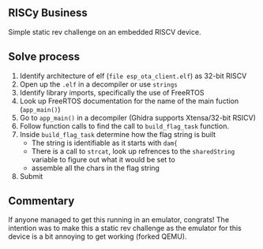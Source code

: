 ## RISCy Business

Simple static rev challenge on an embedded RISCV device.

## Solve process

1. Identify architecture of elf (`file esp_ota_client.elf`) as 32-bit RISCV
2. Open up the `.elf` in a decompiler or use `strings`
3. Identify library imports, specifically the use of FreeRTOS
4. Look up FreeRTOS documentation for the name of the main fuction (`app_main()`)
5. Go to `app_main()` in a decompiler (Ghidra supports Xtensa/32-bit RSICV)
6. Follow function calls to find the call to `build_flag_task` function.
7. Inside `build_flag_task` determine how the flag string is built
   - The string is identifiable as it starts with `dam{`
   - There is a call to `strcat`, look up refrences to the `sharedString` variable to figure out what it would be set to
   - assemble all the chars in the flag string
8. Submit

## Commentary

If anyone managed to get this running in an emulator, congrats! The intention was to make this a static rev challenge as the emulator for this device is a bit annoying to get working (forked QEMU).